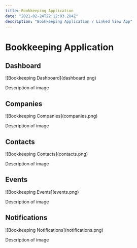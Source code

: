 ```yaml
---
title: Bookkeeping Application
date: "2021-02-24T22:12:03.284Z"
description: "Bookkeeping Application / Linked View App"
---
```


<h1>Bookkeeping Application</h1>

<h2>Dashboard</h2>
![Bookkeeping Dashboard](dashboard.png)

<p>Description of image</p>

<h2>Companies</h2>
![Bookkeeping Companies](companies.png)

<p>Description of image</p>

<h2>Contacts</h2>
![Bookkeeping Contacts](contacts.png)

<p>Description of image</p>

<h2>Events</h2>
![Bookkeeping Events](events.png)

<p>Description of image</p>

<h2>Notifications</h2>
![Bookkeeping Notifications](notifications.png)

<p>Description of image</p>